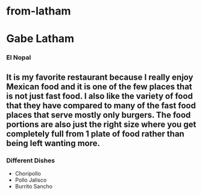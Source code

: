 # from-latham
# Gabe Latham
### El Nopal
It is my favorite restaurant because I really enjoy Mexican food and it is one of the few places that is **not just fast food**. I also like the **variety** of food that they have compared to many of the fast food places that serve mostly only burgers. The food **portions** are also just the right size where you get completely full from 1 plate of food rather than being left wanting more.
---
### Different Dishes
- Choripollo
- Pollo Jalisco
- Burrito Sancho
